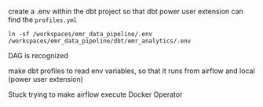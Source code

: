 create a .env within the dbt project so that dbt power user extension can find the `profiles.yml`

 `ln -sf /workspaces/emr_data_pipeline/.env /workspaces/emr_data_pipeline/dbt/emr_analytics/.env`


DAG is recognized

make dbt profiles to read env variables, so that it runs from airflow and local (power user extension)



Stuck trying to make airflow execute Docker Operator